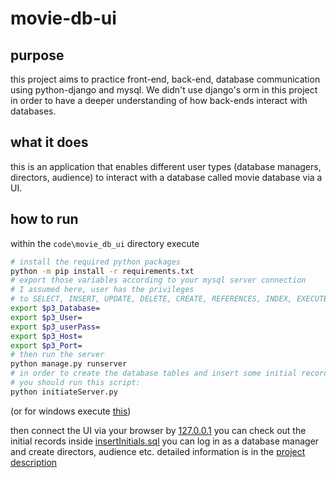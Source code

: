 # movie-db-ui

## purpose
this project aims to practice front-end, back-end, database communication using python-django and mysql. We didn't use django's orm in this project in order to have a deeper understanding of how back-ends interact with databases. 

## what it does 
this is an application that enables different user types (database managers, directors, audience) to interact with a database called movie database via a UI. 

## how to run
within the `code\movie_db_ui` directory
execute
```bash
# install the required python packages
python -m pip install -r requirements.txt
# export those variables according to your mysql server connection
# I assumed here, user has the privileges 
# to SELECT, INSERT, UPDATE, DELETE, CREATE, REFERENCES, INDEX, EXECUTE on the database.
export $p3_Database=
export $p3_User=
export $p3_userPass=
export $p3_Host=
export $p3_Port=
# then run the server
python manage.py runserver
# in order to create the database tables and insert some initial records,
# you should run this script:
python initiateServer.py
```
(or for windows execute [this]())

then connect the UI via your browser by [127.0.0.1](127.0.0.1)
you can check out the initial records inside [insertInitials.sql](code\movie_db_ui\movieDB\databaseManagement\sqlFiles\insertQueries\insertInitials.sql)
you can log in as a database manager and create directors, audience etc. detailed information is in the [project description]()
